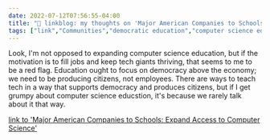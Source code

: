 ```yaml
---
date: 2022-07-12T07:56:55-04:00
title: "🔗 linkblog: my thoughts on 'Major American Companies to Schools: Expand Access to Computer Science'"
tags: ["link","Communities","democratic education","computer science education","computer science","education","democratic education","democracy and education","democracy"]
---
```

Look, I'm not opposed to expanding computer science education, but if the motivation is to fill jobs and keep tech giants thriving, that seems to me to be a red flag. Education ought to focus on democracy above the economy; we need to be producing citizens, not employees. There are ways to teach tech in a way that supports democracy and produces citizens, but if I get grumpy about computer science educstion, it's because we rarely talk about it that way.
 

[link to 'Major American Companies to Schools: Expand Access to Computer Science'](https://www.edweek.org/technology/major-american-companies-to-schools-expand-access-to-computer-science/2022/07)
